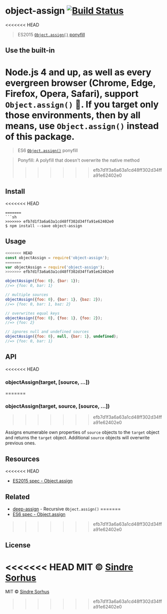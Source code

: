 # object-assign [![Build Status](https://travis-ci.org/sindresorhus/object-assign.svg?branch=master)](https://travis-ci.org/sindresorhus/object-assign)

<<<<<<< HEAD
> ES2015 [`Object.assign()`](http://www.2ality.com/2014/01/object-assign.html) [ponyfill](https://ponyfill.com)


## Use the built-in

Node.js 4 and up, as well as every evergreen browser (Chrome, Edge, Firefox, Opera, Safari),
support `Object.assign()` :tada:. If you target only those environments, then by all
means, use `Object.assign()` instead of this package.
=======
> ES6 [`Object.assign()`](http://www.2ality.com/2014/01/object-assign.html) ponyfill

> Ponyfill: A polyfill that doesn't overwrite the native method
>>>>>>> efb7d1f3a6a63a1cd48ff302d34ffa91e62402e0


## Install

<<<<<<< HEAD
```
=======
```sh
>>>>>>> efb7d1f3a6a63a1cd48ff302d34ffa91e62402e0
$ npm install --save object-assign
```


## Usage

```js
<<<<<<< HEAD
const objectAssign = require('object-assign');
=======
var objectAssign = require('object-assign');
>>>>>>> efb7d1f3a6a63a1cd48ff302d34ffa91e62402e0

objectAssign({foo: 0}, {bar: 1});
//=> {foo: 0, bar: 1}

// multiple sources
objectAssign({foo: 0}, {bar: 1}, {baz: 2});
//=> {foo: 0, bar: 1, baz: 2}

// overwrites equal keys
objectAssign({foo: 0}, {foo: 1}, {foo: 2});
//=> {foo: 2}

// ignores null and undefined sources
objectAssign({foo: 0}, null, {bar: 1}, undefined);
//=> {foo: 0, bar: 1}
```


## API

<<<<<<< HEAD
### objectAssign(target, [source, ...])
=======
### objectAssign(target, source, [source, ...])
>>>>>>> efb7d1f3a6a63a1cd48ff302d34ffa91e62402e0

Assigns enumerable own properties of `source` objects to the `target` object and returns the `target` object. Additional `source` objects will overwrite previous ones.


## Resources

<<<<<<< HEAD
- [ES2015 spec - Object.assign](https://people.mozilla.org/~jorendorff/es6-draft.html#sec-object.assign)


## Related

- [deep-assign](https://github.com/sindresorhus/deep-assign) - Recursive `Object.assign()`
=======
- [ES6 spec - Object.assign](https://people.mozilla.org/~jorendorff/es6-draft.html#sec-object.assign)
>>>>>>> efb7d1f3a6a63a1cd48ff302d34ffa91e62402e0


## License

<<<<<<< HEAD
MIT © [Sindre Sorhus](https://sindresorhus.com)
=======
MIT © [Sindre Sorhus](http://sindresorhus.com)
>>>>>>> efb7d1f3a6a63a1cd48ff302d34ffa91e62402e0
